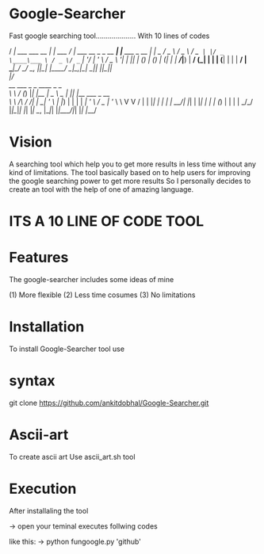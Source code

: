 # Google-Searcher
Fast google searching tool....................
With 10 lines of codes

 / ___| ___   ___   __ _| | ___     / ___|  ___  __ _ _ __ ___| |__   ___ _ __ 
| |  _ / _ \ / _ \ / _` | |/ _ \____\___ \ / _ \/ _` | '__/ __| '_ \ / _ \ '__|
| |_| | (_) | (_) | (_| | |  __/_____|__) |  __/ (_| | | | (__| | | |  __/ |   
 \____|\___/ \___/ \__, |_|\___|    |____/ \___|\__,_|_|  \___|_| |_|\___|_|   
                   |___/                                                       
          __        ___ _   _       ____        _   _                 
          \ \      / (_) |_| |__   |  _ \ _   _| |_| |__   ___  _ __  
           \ \ /\ / /| | __| '_ \  | |_) | | | | __| '_ \ / _ \| '_ \ 
            \ V  V / | | |_| | | | |  __/| |_| | |_| | | | (_) | | | |
             \_/\_/  |_|\__|_| |_| |_|    \__, |\__|_| |_|\___/|_| |_|
             |___/                       

# Vision
A searching tool which help you to get more results in less time without any kind of limitations.
The tool basically based on to help users for improving the google searching power to get more results 
So I personally decides to create an tool with the help of one of amazing language.

# ITS A 10 LINE OF CODE TOOL

# Features
The google-searcher includes some ideas of mine

(1) More flexible
(2) Less time cosumes
(3) No limitations

# Installation
To install Google-Searcher tool use 
# syntax
git clone https://github.com/ankitdobhal/Google-Searcher.git

# Ascii-art
To create ascii art
Use ascii_art.sh tool

# Execution
After installaling the tool

-> open your teminal
   executes follwing codes
   
   like this:
   -> python fungoogle.py 'github'
